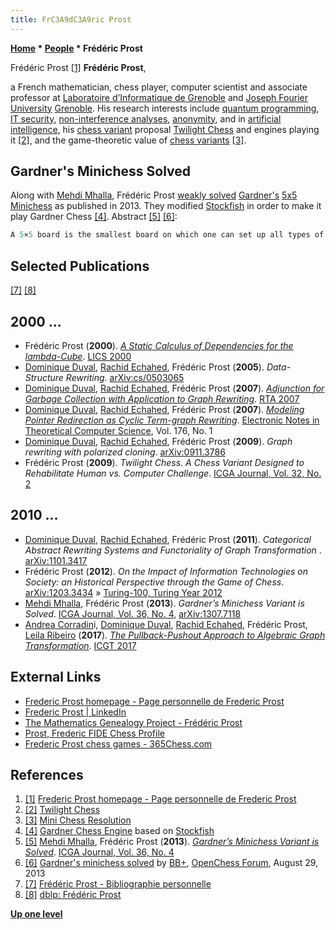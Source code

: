 ```yaml
---
title: FrC3A9dC3A9ric Prost
---
```

**[Home](Home "Home") * [People](People "People") * Frédéric Prost**

[](http://membres-lig.imag.fr/prost/) Frédéric Prost <a id="cite-note-1" href="#cite-ref-1">[1]</a>
**Frédéric Prost**,

a French mathematician, chess player, computer scientist and associate professor at [Laboratoire d’Informatique de Grenoble](https://en.wikipedia.org/wiki/Laboratoire_d%27Informatique_de_Grenoble) and [Joseph Fourier University](https://en.wikipedia.org/wiki/Joseph_Fourier_University) [Grenoble](https://en.wikipedia.org/wiki/Grenoble).
His research interests include [quantum programming](https://en.wikipedia.org/wiki/Quantum_programming), [IT security](https://en.wikipedia.org/wiki/Computer_security), [non-interference analyses](https://en.wikipedia.org/wiki/Non-interference_%28security%29), [anonymity](https://en.wikipedia.org/wiki/Anonymity), and in [artificial intelligence](Artificial_Intelligence "Artificial Intelligence"), his [chess variant](Chess#Variants "Chess") proposal [Twilight Chess](index.php?title=Twilight_Chess&action=edit&redlink=1 "Twilight Chess (page does not exist)") and engines playing it <a id="cite-note-2" href="#cite-ref-2">[2]</a>, and the game-theoretic value of [chess variants](Chess#Variants "Chess") <a id="cite-note-3" href="#cite-ref-3">[3]</a>.

## Gardner's Minichess Solved

Along with [Mehdi Mhalla](index.php?title=Mehdi_Mhalla&action=edit&redlink=1 "Mehdi Mhalla (page does not exist)"), Frédéric Prost [weakly solved](https://en.wikipedia.org/wiki/Solved_game) [Gardner's](Martin_Gardner "Martin Gardner") [5x5 Minichess](https://en.wikipedia.org/wiki/Minichess#5.C3.975_chess) as published in 2013.
They modified [Stockfish](Stockfish "Stockfish") in order to make it play Gardner Chess <a id="cite-note-4" href="#cite-ref-4">[4]</a>.
Abstract <a id="cite-note-5" href="#cite-ref-5">[5]</a> <a id="cite-note-6" href="#cite-ref-6">[6]</a>:

```C++
A 5×5 board is the smallest board on which one can set up all types of chess pieces as a start position. We consider Gardner’s minichess variant in which all pieces are set as in a standard chessboard (from Rook to King). This game has roughly 9×10^18 legal positions and is comparable in this respect with [checkers](Checkers "Checkers"). We weakly solve this game: we prove its game-theoretic value and give a strategy to draw against best play for White and Black sides. Our approach requires surprisingly little computing power. We give a human readable proof. The way the result is obtained is generic and could be generalized to bigger chess settings or to other games. 

```

## Selected Publications

<a id="cite-note-7" href="#cite-ref-7">[7]</a> <a id="cite-note-8" href="#cite-ref-8">[8]</a>

## 2000 ...

- Frédéric Prost (**2000**). *[A Static Calculus of Dependencies for the lambda-Cube](https://ieeexplore.ieee.org/document/855775)*. [LICS 2000](https://dblp.uni-trier.de/db/conf/lics/lics2000.html)
- [Dominique Duval](https://genealogy.math.ndsu.nodak.edu/id.php?id=56337), [Rachid Echahed](https://dblp.uni-trier.de/pers/hd/e/Echahed:Rachid), Frédéric Prost (**2005**). *Data-Structure Rewriting*. [arXiv:cs/0503065](https://arxiv.org/abs/cs/0503065)
- [Dominique Duval](https://genealogy.math.ndsu.nodak.edu/id.php?id=56337), [Rachid Echahed](https://dblp.uni-trier.de/pers/hd/e/Echahed:Rachid), Frédéric Prost (**2007**). *[Adjunction for Garbage Collection with Application to Graph Rewriting](https://link.springer.com/chapter/10.1007/978-3-540-73449-9_11)*. [RTA 2007](https://dblp.uni-trier.de/db/conf/rta/rta2007.html)
- [Dominique Duval](https://genealogy.math.ndsu.nodak.edu/id.php?id=56337), [Rachid Echahed](https://dblp.uni-trier.de/pers/hd/e/Echahed:Rachid), Frédéric Prost (**2007**). *[Modeling Pointer Redirection as Cyclic Term-graph Rewriting](https://cyberleninka.org/article/n/398219)*. [Electronic Notes in Theoretical Computer Science](https://en.wikipedia.org/wiki/Electronic_Notes_in_Theoretical_Computer_Science), Vol. 176, No. 1
- [Dominique Duval](https://genealogy.math.ndsu.nodak.edu/id.php?id=56337), [Rachid Echahed](https://dblp.uni-trier.de/pers/hd/e/Echahed:Rachid), Frédéric Prost (**2009**). *Graph rewriting with polarized cloning*. [arXiv:0911.3786](https://arxiv.org/abs/0911.3786)
- Frédéric Prost (**2009**). *Twilight Chess. A Chess Variant Designed to Rehabilitate Human vs. Computer Challenge*. [ICGA Journal, Vol. 32, No. 2](ICGA_Journal#32_2 "ICGA Journal")

## 2010 ...

- [Dominique Duval](https://genealogy.math.ndsu.nodak.edu/id.php?id=56337), [Rachid Echahed](https://dblp.uni-trier.de/pers/hd/e/Echahed:Rachid), Frédéric Prost (**2011**). *Categorical Abstract Rewriting Systems and Functoriality of Graph Transformation* . [arXiv:1101.3417](https://arxiv.org/abs/1101.3417)
- Frédéric Prost (**2012**). *On the Impact of Information Technologies on Society: an Historical Perspective through the Game of Chess*. [arXiv:1203.3434](https://arxiv.org/abs/1203.3434) » [Turing-100, Turing Year 2012](Alan_Turing#Turing_Year_2012 "Alan Turing")
- [Mehdi Mhalla](index.php?title=Mehdi_Mhalla&action=edit&redlink=1 "Mehdi Mhalla (page does not exist)"), Frédéric Prost (**2013**). *Gardner’s Minichess Variant is Solved*. [ICGA Journal, Vol. 36, No. 4](ICGA_Journal#36_4 "ICGA Journal"), [arXiv:1307.7118](https://arxiv.org/abs/1307.7118)
- [Andrea Corradin](https://dblp.uni-trier.de/pers/hd/c/Corradini:Andrea)i, [Dominique Duval](https://genealogy.math.ndsu.nodak.edu/id.php?id=56337), [Rachid Echahed](https://dblp.uni-trier.de/pers/hd/e/Echahed:Rachid), Frédéric Prost, [Leila Ribeiro](https://dblp.uni-trier.de/pers/hd/r/Ribeiro:Leila) (**2017**). *[The Pullback-Pushout Approach to Algebraic Graph Transformation](https://link.springer.com/chapter/10.1007/978-3-319-61470-0_1)*. [ICGT 2017](https://dblp.uni-trier.de/db/conf/gg/icgt2017.html)

## External Links

- [Frederic Prost homepage - Page personnelle de Frederic Prost](http://membres-lig.imag.fr/prost/)
- [Frederic Prost | LinkedIn](https://www.linkedin.com/pub/frederic-prost/5/949/a52)
- [The Mathematics Genealogy Project - Frédéric Prost](https://genealogy.math.ndsu.nodak.edu/id.php?id=95801)
- [Prost, Frederic FIDE Chess Profile](http://ratings.fide.com/card.phtml?event=615030)
- [Frederic Prost chess games - 365Chess.com](https://www.365chess.com/players/Frederic_Prost)

## References

1. <a id="cite-ref-1" href="#cite-note-1">[1]</a> [Frederic Prost homepage - Page personnelle de Frederic Prost](http://membres-lig.imag.fr/prost/)
1. <a id="cite-ref-2" href="#cite-note-2">[2]</a> [Twilight Chess](http://membres-lig.imag.fr/prost/Twilight_Chess/index.html)
1. <a id="cite-ref-3" href="#cite-note-3">[3]</a> [Mini Chess Resolution](http://membres-lig.imag.fr/prost/MiniChessResolution/)
1. <a id="cite-ref-4" href="#cite-note-4">[4]</a> [Gardner Chess Engine](http://membres-lig.imag.fr/prost/MiniChessResolution/Gardner/index.html) based on [Stockfish](Stockfish "Stockfish")
1. <a id="cite-ref-5" href="#cite-note-5">[5]</a> [Mehdi Mhalla](index.php?title=Mehdi_Mhalla&action=edit&redlink=1 "Mehdi Mhalla (page does not exist)"), Frédéric Prost (**2013**). *[Gardner’s Minichess Variant is Solved](http://arxiv-web3.library.cornell.edu/abs/1307.7118)*. [ICGA Journal, Vol. 36, No. 4](ICGA_Journal#36_4 "ICGA Journal")
1. <a id="cite-ref-6" href="#cite-note-6">[6]</a> [Gardner's minichess solved](http://www.open-chess.org/viewtopic.php?f=5&t=2414) by [BB+](Mark_Watkins "Mark Watkins"), [OpenChess Forum](Computer_Chess_Forums "Computer Chess Forums"), August 29, 2013
1. <a id="cite-ref-7" href="#cite-note-7">[7]</a> [Frédéric Prost - Bibliographie personnelle](http://membres-lig.imag.fr/prost/publications.html)
1. <a id="cite-ref-8" href="#cite-note-8">[8]</a> [dblp: Frédéric Prost](https://dblp.uni-trier.de/pers/hd/p/Prost:Fr=eacute=d=eacute=ric)

**[Up one level](People "People")**

